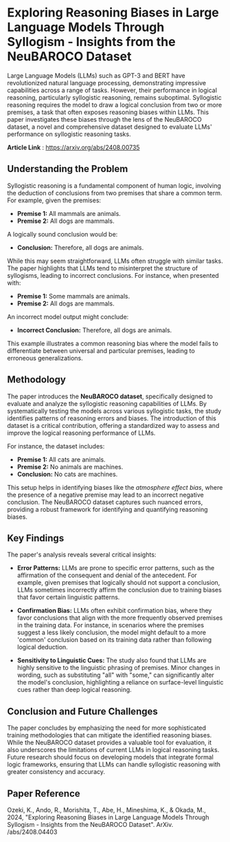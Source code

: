 # Exploring Reasoning Biases in Large Language Models Through Syllogism - Insights from the NeuBAROCO Dataset

Large Language Models (LLMs) such as GPT-3 and BERT have revolutionized natural language processing, demonstrating impressive capabilities across a range of tasks. However, their performance in logical reasoning, particularly syllogistic reasoning, remains suboptimal. Syllogistic reasoning requires the model to draw a logical conclusion from two or more premises, a task that often exposes reasoning biases within LLMs. This paper investigates these biases through the lens of the NeuBAROCO dataset, a novel and comprehensive dataset designed to evaluate LLMs' performance on syllogistic reasoning tasks.

**Article Link** : https://arxiv.org/abs/2408.00735

## Understanding the Problem

Syllogistic reasoning is a fundamental component of human logic, involving the deduction of conclusions from two premises that share a common term. For example, given the premises:

- **Premise 1:** All mammals are animals.
- **Premise 2:** All dogs are mammals.

A logically sound conclusion would be:

- **Conclusion:** Therefore, all dogs are animals.

While this may seem straightforward, LLMs often struggle with similar tasks. The paper highlights that LLMs tend to misinterpret the structure of syllogisms, leading to incorrect conclusions. For instance, when presented with:

- **Premise 1:** Some mammals are animals.
- **Premise 2:** All dogs are mammals.

An incorrect model output might conclude:

- **Incorrect Conclusion:** Therefore, all dogs are animals.

This example illustrates a common reasoning bias where the model fails to differentiate between universal and particular premises, leading to erroneous generalizations.

## Methodology

The paper introduces the **NeuBAROCO dataset**, specifically designed to evaluate and analyze the syllogistic reasoning capabilities of LLMs. By systematically testing the models across various syllogistic tasks, the study identifies patterns of reasoning errors and biases. The introduction of this dataset is a critical contribution, offering a standardized way to assess and improve the logical reasoning performance of LLMs.

For instance, the dataset includes:

- **Premise 1:** All cats are animals.
- **Premise 2:** No animals are machines.
- **Conclusion:** No cats are machines.

This setup helps in identifying biases like the *atmosphere effect bias*, where the presence of a negative premise may lead to an incorrect negative conclusion. The NeuBAROCO dataset captures such nuanced errors, providing a robust framework for identifying and quantifying reasoning biases.

## Key Findings

The paper's analysis reveals several critical insights:

- **Error Patterns:** LLMs are prone to specific error patterns, such as the affirmation of the consequent and denial of the antecedent. For example, given premises that logically should not support a conclusion, LLMs sometimes incorrectly affirm the conclusion due to training biases that favor certain linguistic patterns.

- **Confirmation Bias:** LLMs often exhibit confirmation bias, where they favor conclusions that align with the more frequently observed premises in the training data. For instance, in scenarios where the premises suggest a less likely conclusion, the model might default to a more 'common' conclusion based on its training data rather than following logical deduction.

- **Sensitivity to Linguistic Cues:** The study also found that LLMs are highly sensitive to the linguistic phrasing of premises. Minor changes in wording, such as substituting "all" with "some," can significantly alter the model's conclusion, highlighting a reliance on surface-level linguistic cues rather than deep logical reasoning.

## Conclusion and Future Challenges

The paper concludes by emphasizing the need for more sophisticated training methodologies that can mitigate the identified reasoning biases. While the NeuBAROCO dataset provides a valuable tool for evaluation, it also underscores the limitations of current LLMs in logical reasoning tasks. Future research should focus on developing models that integrate formal logic frameworks, ensuring that LLMs can handle syllogistic reasoning with greater consistency and accuracy.

## Paper Reference

Ozeki, K., Ando, R., Morishita, T., Abe, H., Mineshima, K., & Okada, M., 2024, "Exploring Reasoning Biases in Large Language Models Through Syllogism - Insights from the NeuBAROCO Dataset". ArXiv. /abs/2408.04403
